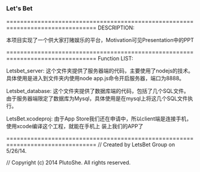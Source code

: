 ### Let's Bet ###

================================================================================
DESCRIPTION:

本项目实现了一个供大家打赌娱乐的平台，Motivation可见Presentation中的PPT

================================================================================
Function LIST:

Letsbet_server:
这个文件夹提供了服务器端的代码，主要使用了nodejs的技术。
具体使用是进入到文件夹内使用node app.js命令开启服务器，端口为8888。

Letsbet_database:
这个文件夹提供了数据库端的代码，包括了几个SQL文件。
由于服务器端限定了数据库为Mysql，具体使用是在mysql上将这几个SQL文件执行。

LetsBet.xcodeproj:
由于App Store我们还在申请中，所以client端是连接手机，使用xcode编译这个工程，就能在手机上
装上我们的APP了


================================================================================
//  Created by LetsBet Group on 5/26/14.

//  Copyright (c) 2014 PlutoShe. All rights reserved.
